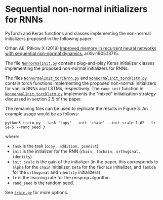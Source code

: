 # Sequential non-normal initializers for RNNs
PyTorch and Keras functions and classes implementing the non-normal initializers proposed in the following paper:

Orhan AE, Pitkow X (2019) [Improved memory in recurrent neural networks with sequential non-normal dynamics.](https://arxiv.org/abs/1905.13715) arXiv:1905.13715.

The file [`NonnormalInit.py`](https://github.com/eminorhan/nonnormal-init/blob/master/NonnormalInit.py) contains plug-and-play Keras initializer classes implementing the proposed non-normal initializers for RNNs. 

The files [`NonnormalInit_torchrnn.py`](https://github.com/eminorhan/nonnormal-init/blob/master/NonnormalInit_torchrnn.py) and [`NonnormalInit_torchlstm.py`](https://github.com/eminorhan/nonnormal-init/blob/master/NonnormalInit_torchlstm.py) contain torch functions implementing the proposed non-normal initializers for vanilla RNNs and LSTMs, respectively. The `ramp_init` function in [`NonnormalInit_torchlstm.py`](https://github.com/eminorhan/nonnormal-init/blob/master/NonnormalInit_torchlstm.py) implements the "mixed" initialization strategy discussed in section 2.5 of the paper.

The remaining files can be used to replicate the results in Figure 3. An example usage would be as follows:

```
python3 train.py --task 'copy' --init 'chain' --init_scale 1.02 --lr 5e-5 --rand_seed 3
```
where:

* `task` is the task (`copy, addition, psmnist`) 
* `init` is the initializer for the RNN (`chain, fbchain, orthogonal, identity`) 
* `init_scale` is the gain of the initializer (in the paper, this corresponds to `alpha` for the `chain` initializer, `beta` for the `fbchain` initializer, and `lambda` for the `orthogonal` and `identity` initializers) 
* `lr` is the learning rate for the rmsprop algorithm
* `rand_seed` is the random seed. 

See [`train.py`](https://github.com/eminorhan/nonnormal-init/blob/master/train.py) for more options.
